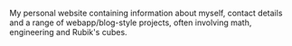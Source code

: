 My personal website containing information about myself, contact details and a range of webapp/blog-style projects, often involving math, engineering and Rubik's cubes.
